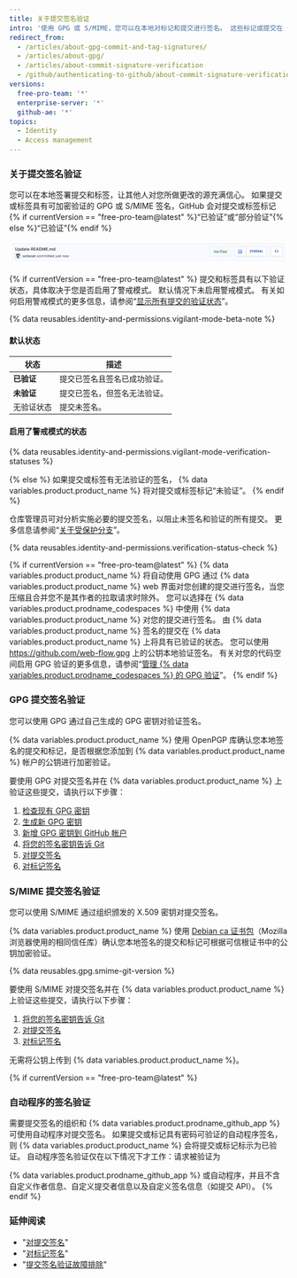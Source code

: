 ```yaml
---
title: 关于提交签名验证
intro: '使用 GPG 或 S/MIME，您可以在本地对标记和提交进行签名。 这些标记或提交在 {% data variables.product.product_name %} 上标示为已验证，便于其他人信任更改来自可信的来源。'
redirect_from:
  - /articles/about-gpg-commit-and-tag-signatures/
  - /articles/about-gpg/
  - /articles/about-commit-signature-verification
  - /github/authenticating-to-github/about-commit-signature-verification
versions:
  free-pro-team: '*'
  enterprise-server: '*'
  github-ae: '*'
topics:
  - Identity
  - Access management
---
```

### 关于提交签名验证

您可以在本地签署提交和标签，让其他人对您所做更改的源充满信心。 如果提交或标签具有可加密验证的 GPG 或 S/MIME 签名，GitHub 会对提交或标签标记 {% if currentVersion == "free-pro-team@latest" %}“已验证”或“部分验证”{% else %}“已验证”{% endif %}

![验证的提交](/assets/images/help/commits/verified-commit.png)

{% if currentVersion == "free-pro-team@latest" %}
提交和标签具有以下验证状态，具体取决于您是否启用了警戒模式。 默认情况下未启用警戒模式。 有关如何启用警戒模式的更多信息，请参阅“[显示所有提交的验证状态](/github/authenticating-to-github/displaying-verification-statuses-for-all-of-your-commits)”。

{% data reusables.identity-and-permissions.vigilant-mode-beta-note %}

#### 默认状态

| 状态      | 描述             |
| ------- | -------------- |
| **已验证** | 提交已签名且签名已成功验证。 |
| **未验证** | 提交已签名，但签名无法验证。 |
| 无验证状态   | 提交未签名。         |

#### 启用了警戒模式的状态

{% data reusables.identity-and-permissions.vigilant-mode-verification-statuses %}

{% else %}
如果提交或标签有无法验证的签名，
{% data variables.product.product_name %} 将对提交或标签标记“未验证”。
{% endif %}

仓库管理员可对分析实施必要的提交签名，以阻止未签名和验证的所有提交。 更多信息请参阅“[关于受保护分支](/github/administering-a-repository/about-protected-branches#require-signed-commits)”。

{% data reusables.identity-and-permissions.verification-status-check %}

{% if currentVersion == "free-pro-team@latest" %}
{% data variables.product.product_name %} 将自动使用 GPG 通过 {% data variables.product.product_name %} web 界面对您创建的提交进行签名，当您压缩且合并您不是其作者的拉取请求时除外。 您可以选择在 {% data variables.product.prodname_codespaces %} 中使用 {% data variables.product.product_name %} 对您的提交进行签名。 由 {% data variables.product.product_name %} 签名的提交在 {% data variables.product.product_name %} 上将具有已验证的状态。 您可以使用 https://github.com/web-flow.gpg 上的公钥本地验证签名。 有关对您的代码空间启用 GPG 验证的更多信息，请参阅“[管理 {% data variables.product.prodname_codespaces %} 的 GPG 验证](/github/developing-online-with-codespaces/managing-gpg-verification-for-codespaces)”。
{% endif %}

### GPG 提交签名验证

您可以使用 GPG 通过自己生成的 GPG 密钥对验证签名。

{% data variables.product.product_name %} 使用 OpenPGP 库确认您本地签名的提交和标记，是否根据您添加到 {% data variables.product.product_name %} 帐户的公钥进行加密验证。

要使用 GPG 对提交签名并在 {% data variables.product.product_name %} 上验证这些提交，请执行以下步骤：

1. [检查现有 GPG 密钥](/articles/checking-for-existing-gpg-keys)
2. [生成新 GPG 密钥](/articles/generating-a-new-gpg-key)
3. [新增 GPG 密钥到 GitHub 帐户](/articles/adding-a-new-gpg-key-to-your-github-account)
4. [将您的签名密钥告诉 Git](/articles/telling-git-about-your-signing-key)
5. [对提交签名](/articles/signing-commits)
6. [对标记签名](/articles/signing-tags)

### S/MIME 提交签名验证

您可以使用 S/MIME 通过组织颁发的 X.509 密钥对提交签名。

{% data variables.product.product_name %} 使用 [Debian ca 证书包](https://packages.debian.org/hu/jessie/ca-certificates)（Mozilla 浏览器使用的相同信任库）确认您本地签名的提交和标记可根据可信根证书中的公钥加密验证。

{% data reusables.gpg.smime-git-version %}

要使用 S/MIME 对提交签名并在 {% data variables.product.product_name %} 上验证这些提交，请执行以下步骤：

1. [将您的签名密钥告诉 Git](/articles/telling-git-about-your-signing-key)
2. [对提交签名](/articles/signing-commits)
3. [对标记签名](/articles/signing-tags)

无需将公钥上传到 {% data variables.product.product_name %}。

{% if currentVersion == "free-pro-team@latest" %}
### 自动程序的签名验证

需要提交签名的组织和 {% data variables.product.prodname_github_app %} 可使用自动程序对提交签名。 如果提交或标记具有密码可验证的自动程序签名，则 {% data variables.product.product_name %} 会将提交或标记标示为已验证。
自动程序签名验证仅在以下情况下才工作：请求被验证为

{% data variables.product.prodname_github_app %} 或自动程序，并且不含自定义作者信息、自定义提交者信息以及自定义签名信息（如提交 API）。
{% endif %}

### 延伸阅读

- "[对提交签名](/articles/signing-commits)"
- "[对标记签名](/articles/signing-tags)"
- "[提交签名验证故障排除](/articles/troubleshooting-commit-signature-verification)"
